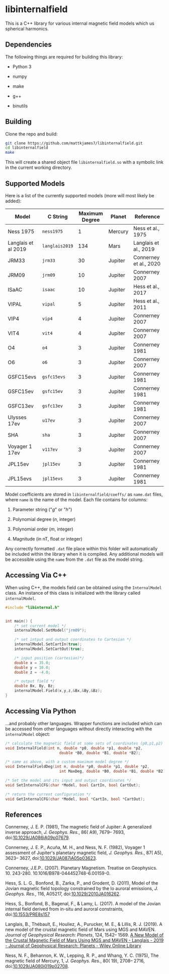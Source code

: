 # libinternalfield

This is a C++ library for various internal magnetic field models which us spherical harmonics.

## Dependencies

The following things are required for building this library:

- Python 3

- numpy

- make

- g++

- binutils

## Building

Clone the repo and build:

```bash
git clone https://github.com/mattkjames7/libinternalfield.git
cd libinternalfield
make
```

This will create a shared object file ```libinternalfield.so``` with a symbolic link in the current working directory.

## Supported Models

Here is a list of the currently supported models (more will most likely be added):

| Model               | C String       | Maximum Degree | Planet  | Reference              |
| ------------------- | -------------- | -------------- | ------- | ---------------------- |
| Ness 1975           | `ness1975`     | 1              | Mercury | Ness et al., 1975      |
| Langlais et al 2019 | `langlais2019` | 134            | Mars    | Langlais et al., 2019  |
| JRM33               | `jrm33`        | 30             | Jupiter | Connerney et al., 2020 |
| JRM09               | `jrm09`        | 10             | Jupiter | Connerney 2007         |
| ISaAC               | `isaac`        | 10             | Jupiter | Hess et al., 2017      |
| VIPAL               | `vipal`        | 5              | Jupiter | Hess et al., 2011      |
| VIP4                | `vip4`         | 4              | Jupiter | Connerney 2007         |
| VIT4                | `vit4`         | 4              | Jupiter | Connerney 2007         |
| O4                  | `o4`           | 3              | Jupiter | Connerney 1981         |
| O6                  | `o6`           | 3              | Jupiter | Connerney 2007         |
| GSFC15evs           | `gsfc15evs`    | 3              | Jupiter | Connerney 1981         |
| GSFC15ev            | `gsfc15ev`     | 3              | Jupiter | Connerney 1981         |
| GSFC13ev            | `gsfc13ev`     | 3              | Jupiter | Connerney 1981         |
| Ulysses 17ev        | `u17ev`        | 3              | Jupiter | Connerney 2007         |
| SHA                 | `sha`          | 3              | Jupiter | Connerney 2007         |
| Voyager 1 17ev      | `v117ev`       | 3              | Jupiter | Connerney 2007         |
| JPL15ev             | `jpl15ev`      | 3              | Jupiter | Connerney 1981         |
| JPL15evs            | `jpl15evs`     | 3              | Jupiter | Connerney 1981         |

Model coefficients are stored in `libinternalfield/coeffs/` as `name.dat` files, where `name` is the name of the model. Each file contains for columns: 

1. Parameter string ("*g*" or "*h*")

2. Polynomial degree (*n*, integer)

3. Polynomial order (*m*, integer)

4. Magnitude (in nT, float or integer)

Any correctly formatted `.dat` file place within this folder will automatically be included within the library when it is compiled. Any additional models will be accessible using the `name` from the `.dat` file as the model string.

## Accessing Via C++

When using C++, the models field can be obtained using the ```InternalModel``` class. An instance of this class is initialized with the library called `internalModel`.

```cpp
#include "libinternal.h"


int main() {
    /* set current model */
    internalModel.SetModel("jrm09");

    /* set intput and output coordinates to Cartesian */
    internalModel.SetCartIn(true);
    internalModel.SetCartOut(true);

    /* input position (cartesian)*/
    double x = 35.0;
    double y = 10.0;
    double z = -4.0;

    /* output field */
    double Bx, By, Bz;
    internalModel.Field(x,y,z,&Bx,&By,&Bz);    
}
```

## Accessing Via Python

...and probably other languages. Wrapper functions are included  which can be accessed from other languages without directly interacting with the `internalModel` object:

```cpp
/* calculate the magnetic field at some sets of coordinates (p0,p1,p2) */
void InternalField(int n, double *p0, double *p1, double *p2,
						double *B0, double *B1, double *B2);

/* same as above, with a custom maximum model degree */
void InternalFieldDeg(int n, double *p0, double *p1, double *p2,
						int MaxDeg, double *B0, double *B1, double *B2);

/* Set the model and its input and output coordinates */ 
void SetInternalCFG(char *Model, bool CartIn, bool CartOut);

/* return the current configuration */
void GetInternalCFG(char *Model, bool *CartIn, bool *CartOut);
```





## References

Connerney, J. E. P. (1981), The magnetic field of Jupiter: A generalized inverse approach, *J. Geophys. Res.*, 86( A9), 7679– 7693, doi:[10.1029/JA086iA09p07679](https://doi.org/10.1029/JA086iA09p07679 "Link to external resource: 10.1029/JA086iA09p07679").

Connerney, J. E. P., Acuña, M. H., and Ness, N. F. (1982), Voyager 1 assessment of Jupiter's planetary magnetic field, *J. Geophys. Res.*, 87( A5), 3623– 3627, doi:[10.1029/JA087iA05p03623](https://doi.org/10.1029/JA087iA05p03623 "Link to external resource: 10.1029/JA087iA05p03623").

Connerney, J.E.P.. (2007). Planetary Magnetism. Treatise on Geophysics. 10. 243-280. 10.1016/B978-044452748-6.00159-0. 

Hess, S. L. G., Bonfond, B., Zarka, P., and Grodent, D. (2011), Model of the Jovian magnetic field topology constrained by the Io auroral emissions, *J. Geophys. Res.*, 116, A05217, doi:[10.1029/2010JA016262](https://doi.org/10.1029/2010JA016262 "Link to external resource: 10.1029/2010JA016262").

Hess, S., Bonfond, B., Bagenal, F., & Lamy, L. (2017). A model of the Jovian internal field derived from in-situ and auroral constraints, doi:[10.1553/PRE8s157](https://doi.org/10.1553/PRE8s157)

Langlais, B., Thébault, E., Houliez, A., Purucker, M. E., & Lillis, R. J. (2019). A new model of the crustal magnetic field of Mars using MGS and MAVEN. *Journal of Geophysical Research: Planets*, 124, 1542– 1569. [A New Model of the Crustal Magnetic Field of Mars Using MGS and MAVEN - Langlais - 2019 - Journal of Geophysical Research: Planets - Wiley Online Library](https://doi.org/10.1029/2018JE005854)

Ness, N. F., Behannon, K. W., Lepping, R. P., and Whang, Y. C. (1975), The magnetic field of Mercury, 1, *J. Geophys. Res.*, 80( 19), 2708– 2716, doi:[10.1029/JA080i019p02708](https://doi.org/10.1029/JA080i019p02708 "Link to external resource: 10.1029/JA080i019p02708").
